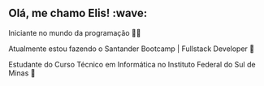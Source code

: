 <h2> Olá, me chamo Elis! :wave: </h2>

Iniciante no mundo da programação​ :woman_technologist:

Atualmente estou fazendo o Santander Bootcamp | Fullstack Developer :rocket:

Estudante do Curso Técnico em Informática no Instituto Federal do Sul de Minas :book:

<!---
ElisIrons/ElisIrons is a ✨ special ✨ repository because its `README.md` (this file) appears on your GitHub profile.
You can click the Preview link to take a look at your changes.
--->
